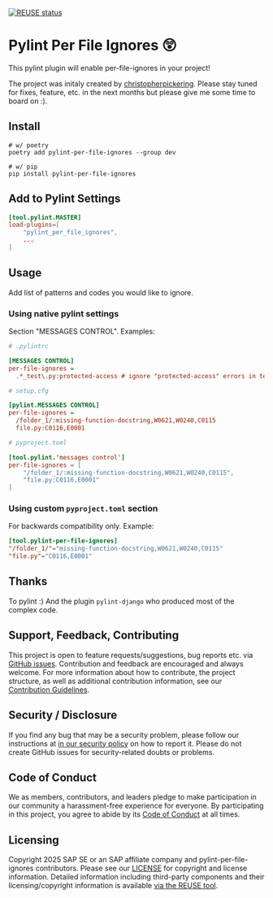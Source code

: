 [![REUSE status](https://api.reuse.software/badge/github.com/SAP/pylint-per-file-ignores)](https://api.reuse.software/info/github.com/SAP/pylint-per-file-ignores)


# Pylint Per File Ignores 😲

This pylint plugin will enable per-file-ignores in your project!

The project was initaly created by [christopherpickering](https://github.com/christopherpickering).
Please stay tuned for fixes, feature, etc. in the next months but please give me some time to board on :).

## Install

```
# w/ poetry
poetry add pylint-per-file-ignores --group dev

# w/ pip
pip install pylint-per-file-ignores
```

## Add to Pylint Settings

```toml
[tool.pylint.MASTER]
load-plugins=[
    "pylint_per_file_ignores",
    ...
]
```


## Usage

Add list of patterns and codes you would like to ignore.

### Using native pylint settings

Section "MESSAGES CONTROL". Examples:

```ini
# .pylintrc

[MESSAGES CONTROL]
per-file-ignores =
  .*_test\.py:protected-access # ignore "protected-access" errors in test files ending in "_test.py"
```

```ini
# setup.cfg

[pylint.MESSAGES CONTROL]
per-file-ignores =
  /folder_1/:missing-function-docstring,W0621,W0240,C0115
  file.py:C0116,E0001
```

```toml
# pyproject.toml

[tool.pylint.'messages control']
per-file-ignores = [
    "/folder_1/:missing-function-docstring,W0621,W0240,C0115",
    "file.py:C0116,E0001"
]
```

### Using custom `pyproject.toml` section

For backwards compatibility only. Example:

```toml
[tool.pylint-per-file-ignores]
"/folder_1/"="missing-function-docstring,W0621,W0240,C0115"
"file.py"="C0116,E0001"
```

## Thanks

To pylint :) And the plugin `pylint-django` who produced most of the complex code.

## Support, Feedback, Contributing

This project is open to feature requests/suggestions, bug reports etc. via [GitHub issues](https://github.com/SAP/pylint-per-file-ignores/issues). Contribution and feedback are encouraged and always welcome. For more information about how to contribute, the project structure, as well as additional contribution information, see our [Contribution Guidelines](CONTRIBUTING.md).

## Security / Disclosure
If you find any bug that may be a security problem, please follow our instructions at [in our security policy](https://github.com/SAP/pylint-per-file-ignores/security/policy) on how to report it. Please do not create GitHub issues for security-related doubts or problems.

## Code of Conduct

We as members, contributors, and leaders pledge to make participation in our community a harassment-free experience for everyone. By participating in this project, you agree to abide by its [Code of Conduct](https://github.com/SAP/.github/blob/main/CODE_OF_CONDUCT.md) at all times.

## Licensing

Copyright 2025 SAP SE or an SAP affiliate company and pylint-per-file-ignores contributors. Please see our [LICENSE](LICENSE) for copyright and license information. Detailed information including third-party components and their licensing/copyright information is available [via the REUSE tool](https://api.reuse.software/info/github.com/SAP/pylint-per-file-ignores).
